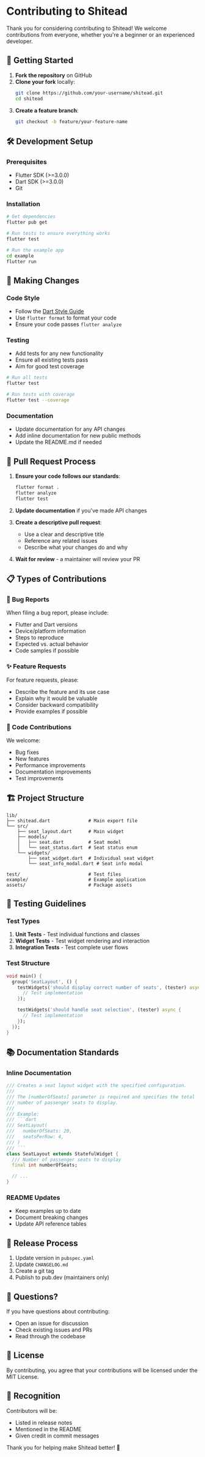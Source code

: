 # Contributing to Shitead

Thank you for considering contributing to Shitead! We welcome contributions from everyone, whether you're a beginner or an experienced developer.

## 🚀 Getting Started

1. **Fork the repository** on GitHub
2. **Clone your fork** locally:
   ```bash
   git clone https://github.com/your-username/shitead.git
   cd shitead
   ```
3. **Create a feature branch**:
   ```bash
   git checkout -b feature/your-feature-name
   ```

## 🛠️ Development Setup

### Prerequisites

- Flutter SDK (>=3.0.0)
- Dart SDK (>=3.0.0)
- Git

### Installation

```bash
# Get dependencies
flutter pub get

# Run tests to ensure everything works
flutter test

# Run the example app
cd example
flutter run
```

## 📝 Making Changes

### Code Style

- Follow the [Dart Style Guide](https://dart.dev/guides/language/effective-dart/style)
- Use `flutter format` to format your code
- Ensure your code passes `flutter analyze`

### Testing

- Add tests for any new functionality
- Ensure all existing tests pass
- Aim for good test coverage

```bash
# Run all tests
flutter test

# Run tests with coverage
flutter test --coverage
```

### Documentation

- Update documentation for any API changes
- Add inline documentation for new public methods
- Update the README.md if needed

## 🔄 Pull Request Process

1. **Ensure your code follows our standards**:

   ```bash
   flutter format .
   flutter analyze
   flutter test
   ```

2. **Update documentation** if you've made API changes

3. **Create a descriptive pull request**:

   - Use a clear and descriptive title
   - Reference any related issues
   - Describe what your changes do and why

4. **Wait for review** - a maintainer will review your PR

## 📋 Types of Contributions

### 🐛 Bug Reports

When filing a bug report, please include:

- Flutter and Dart versions
- Device/platform information
- Steps to reproduce
- Expected vs. actual behavior
- Code samples if possible

### ✨ Feature Requests

For feature requests, please:

- Describe the feature and its use case
- Explain why it would be valuable
- Consider backward compatibility
- Provide examples if possible

### 🔧 Code Contributions

We welcome:

- Bug fixes
- New features
- Performance improvements
- Documentation improvements
- Test improvements

## 🏗️ Project Structure

```
lib/
├── shitead.dart              # Main export file
└── src/
    ├── seat_layout.dart      # Main widget
    ├── models/
    │   ├── seat.dart         # Seat model
    │   └── seat_status.dart  # Seat status enum
    └── widgets/
        ├── seat_widget.dart  # Individual seat widget
        └── seat_info_modal.dart # Seat info modal

test/                         # Test files
example/                      # Example application
assets/                       # Package assets
```

## 🧪 Testing Guidelines

### Test Types

1. **Unit Tests** - Test individual functions and classes
2. **Widget Tests** - Test widget rendering and interaction
3. **Integration Tests** - Test complete user flows

### Test Structure

```dart
void main() {
  group('SeatLayout', () {
    testWidgets('should display correct number of seats', (tester) async {
      // Test implementation
    });

    testWidgets('should handle seat selection', (tester) async {
      // Test implementation
    });
  });
}
```

## 📚 Documentation Standards

### Inline Documentation

````dart
/// Creates a seat layout widget with the specified configuration.
///
/// The [numberOfSeats] parameter is required and specifies the total
/// number of passenger seats to display.
///
/// Example:
/// ```dart
/// SeatLayout(
///   numberOfSeats: 20,
///   seatsPerRow: 4,
/// )
/// ```
class SeatLayout extends StatefulWidget {
  /// Number of passenger seats to display
  final int numberOfSeats;

  // ...
}
````

### README Updates

- Keep examples up to date
- Document breaking changes
- Update API reference tables

## 🚦 Release Process

1. Update version in `pubspec.yaml`
2. Update `CHANGELOG.md`
3. Create a git tag
4. Publish to pub.dev (maintainers only)

## 🤔 Questions?

If you have questions about contributing:

- Open an issue for discussion
- Check existing issues and PRs
- Read through the codebase

## 📄 License

By contributing, you agree that your contributions will be licensed under the MIT License.

## 🙏 Recognition

Contributors will be:

- Listed in release notes
- Mentioned in the README
- Given credit in commit messages

Thank you for helping make Shitead better! 🎉
